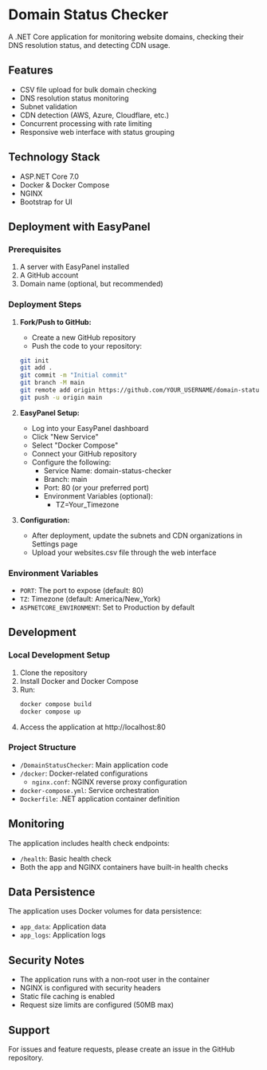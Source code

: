 # Domain Status Checker

A .NET Core application for monitoring website domains, checking their DNS resolution status, and detecting CDN usage.

## Features

- CSV file upload for bulk domain checking
- DNS resolution status monitoring
- Subnet validation
- CDN detection (AWS, Azure, Cloudflare, etc.)
- Concurrent processing with rate limiting
- Responsive web interface with status grouping

## Technology Stack

- ASP.NET Core 7.0
- Docker & Docker Compose
- NGINX
- Bootstrap for UI

## Deployment with EasyPanel

### Prerequisites

1. A server with EasyPanel installed
2. A GitHub account
3. Domain name (optional, but recommended)

### Deployment Steps

1. **Fork/Push to GitHub:**
   - Create a new GitHub repository
   - Push the code to your repository:
   ```bash
   git init
   git add .
   git commit -m "Initial commit"
   git branch -M main
   git remote add origin https://github.com/YOUR_USERNAME/domain-status-checker.git
   git push -u origin main
   ```

2. **EasyPanel Setup:**
   - Log into your EasyPanel dashboard
   - Click "New Service"
   - Select "Docker Compose"
   - Connect your GitHub repository
   - Configure the following:
     * Service Name: domain-status-checker
     * Branch: main
     * Port: 80 (or your preferred port)
     * Environment Variables (optional):
       - TZ=Your_Timezone

3. **Configuration:**
   - After deployment, update the subnets and CDN organizations in Settings page
   - Upload your websites.csv file through the web interface

### Environment Variables

- `PORT`: The port to expose (default: 80)
- `TZ`: Timezone (default: America/New_York)
- `ASPNETCORE_ENVIRONMENT`: Set to Production by default

## Development

### Local Development Setup

1. Clone the repository
2. Install Docker and Docker Compose
3. Run:
   ```bash
   docker compose build
   docker compose up
   ```
4. Access the application at http://localhost:80

### Project Structure

- `/DomainStatusChecker`: Main application code
- `/docker`: Docker-related configurations
  - `nginx.conf`: NGINX reverse proxy configuration
- `docker-compose.yml`: Service orchestration
- `Dockerfile`: .NET application container definition

## Monitoring

The application includes health check endpoints:
- `/health`: Basic health check
- Both the app and NGINX containers have built-in health checks

## Data Persistence

The application uses Docker volumes for data persistence:
- `app_data`: Application data
- `app_logs`: Application logs

## Security Notes

- The application runs with a non-root user in the container
- NGINX is configured with security headers
- Static file caching is enabled
- Request size limits are configured (50MB max)

## Support

For issues and feature requests, please create an issue in the GitHub repository.